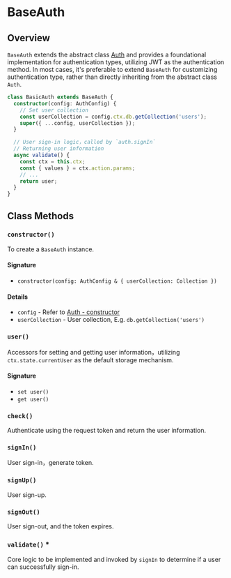 # BaseAuth

## Overview

`BaseAuth` extends the abstract class [Auth](./auth.md) and provides a foundational implementation for authentication types, utilizing JWT as the authentication method. In most cases, it's preferable to extend `BaseAuth` for customizing authentication type, rather than directly inheriting from the abstract class `Auth`.

```ts
class BasicAuth extends BaseAuth {
  constructor(config: AuthConfig) {
    // Set user collection
    const userCollection = config.ctx.db.getCollection('users');
    super({ ...config, userCollection });
  }

  // User sign-in logic，called by `auth.signIn`
  // Returning user information
  async validate() {
    const ctx = this.ctx;
    const { values } = ctx.action.params;
    // ...
    return user;
  }
}
```

## Class Methods

### `constructor()`

To create a `BaseAuth` instance.

#### Signature

- `constructor(config: AuthConfig & { userCollection: Collection })`

#### Details

- `config` - Refer to [Auth - constructor](./auth.md#constructor)
- `userCollection` - User collection, E.g. `db.getCollection('users')`

### `user()`

Accessors for setting and getting user information，utilizing `ctx.state.currentUser` as the default storage mechanism.

#### Signature

- `set user()`
- `get user()`

### `check()`

Authenticate using the request token and return the user information.

### `signIn()`

User sign-in，generate token.

### `signUp()`

User sign-up.

### `signOut()`

User sign-out, and the token expires.

### `validate()` \*

Core logic to be implemented and invoked by `signIn` to determine if a user can successfully sign-in.
